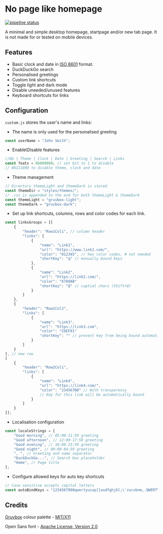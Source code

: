 # No page like homepage
 [![pipeline status](https://gitlab.com/calvinchd/no-page-like-homepage/badges/master/pipeline.svg)](https://gitlab.com/calvinchd/no-page-like-homepage/-/commits/master)
 
A minimal and simple desktop homepage, startpage and/or new tab page. It is not made for or tested on mobile devices.

## Features
- Basic clock and date in [ISO 8601](https://en.wikipedia.org/wiki/ISO_8601) format.
- DuckDuckGo search
- Personalised greetings
- Custom link shortcuts
- Toggle light and dark mode
- Disable uneeded/unused features
- Keyboard shortcuts for links

## Configuration
```custom.js``` stores the user's name and links:
- The name is only used for the personalised greeting
``` javascript
const userName = "John Smith";
```
- Enable\Disable features
``` javascript
//0b | Theme | Clock | Date | Greeting | Search | Links
const feats = 0b000000; // set bit to 1 to disable
// 0b111000 to disable theme, clock and date
```
- Theme management
``` javascript
// Directory themeLight and themeDark is stored
const themeDir = "styles/themes/";
// .css is appended to the end for both themeLight & themeDark
const themeLight = "gruvbox-light";
const themeDark = "gruvbox-dark";
```
- Set up link shortcuts, columns, rows and color codes for each link.
``` javascript
const linksGroups = [[
	{
		"header": "Row1Col1", // column header
		"links": [
			{
				"name": "Link1",
				"url": "https://www.link1.com/",
				"color": "012345", // hex color codes, # not needed
				"shortKey": "q" // manually bound keys
			},
			{
				"name": "Link2",
				"url": "https://link2.com/",
				"color": "6789AB"
				"shortKey": "Q" // captial chars (Shift+Q)
			}
		]
	},
	{
		"header": "Row1Col2",
		"links": [
			{
				"name": "Link3",
				"url": "https://link3.com",
				"color": "CDEF01"
				"shortKey": "" // prevent key from being bound automatically
			}
		]
	}
], // new row
[
	{
		"header": "Row2Col1",
		"links": [
			{
				"name": "Link4",
				"url": "https://link4.com/",
				"color": "234567B0" // With transparency
				// Key for this link will be automatically bound
			}
		]
	}
]];
```
- Localisation configuration
```javascript
const localeStrings = [
	"Good morning", // 05:00-11:59 greeting
	"Good afternoon", // 12:00-17:59 greeting
	"Good evening", // 18:00-23:59 greeting
	"Good night", // 00:00-04:59 greeting
	", ", // Greeting and name separator
	"DuckDuckGo...", // Search box placeholder
	"Home", // Page title
];
```
- Configure allowed keys for auto key shortcuts
```javascript
// Case sensitive accepts capital letters
const autoBindKeys = "1234567890qwertyuiop[]asdfghjkl;\'zxcvbnm,.QWERTYUIOOPASDFGHJKL:\"ZXCVBNM<>?";
```
## Credits
[Gruvbox](https://github.com/morhetz/gruvbox) colour palette - [MIT/X11](https://en.wikipedia.org/wiki/MIT_License)

Open Sans font - [Apache License, Version 2.0](http://www.apache.org/licenses/LICENSE-2.0)